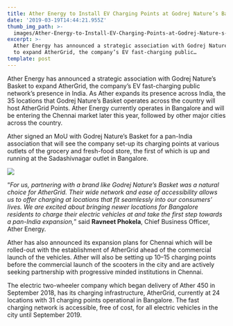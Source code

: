 ```yaml
---
title: Ather Energy to Install EV Charging Points at Godrej Nature’s Basket Locations
date: '2019-03-19T14:44:21.955Z'
thumb_img_path: >-
  images/Ather-Energy-to-Install-EV-Charging-Points-at-Godrej-Nature-s-Basket-Locations/1*BdOWy1PW1R7XgtnYw2fLpw.jpeg
excerpt: >-
  Ather Energy has announced a strategic association with Godrej Nature’s Basket
  to expand AtherGrid, the company’s EV fast-charging public…
template: post
---
```

Ather Energy has announced a strategic association with Godrej Nature’s Basket to expand AtherGrid, the company’s EV fast-charging public network’s presence in India. As Ather expands its presence across India, the 35 locations that Godrej Nature’s Basket operates across the country will host AtherGrid Points. Ather Energy currently operates in Bangalore and will be entering the Chennai market later this year, followed by other major cities across the country.

Ather signed an MoU with Godrej Nature’s Basket for a pan-India association that will see the company set-up its charging points at various outlets of the grocery and fresh-food store, the first of which is up and running at the Sadashivnagar outlet in Bangalore.

![](/images/Ather-Energy-to-Install-EV-Charging-Points-at-Godrej-Nature-s-Basket-Locations/1*BdOWy1PW1R7XgtnYw2fLpw.jpeg)

“*For us, partnering with a brand like Godrej Nature’s Basket was a natural choice for AtherGrid. Their wide network and ease of accessibility allows us to offer charging at locations that fit seamlessly into our consumers’ lives. We are excited about bringing newer locations for Bangalore residents to charge their electric vehicles at and take the first step towards a pan-India expansion,*” said **Ravneet Phokela**, Chief Business Officer, Ather Energy.

Ather has also announced its expansion plans for Chennai which will be rolled-out with the establishment of AtherGrid ahead of the commercial launch of the vehicles. Ather will also be setting up 10–15 charging points before the commercial launch of the scooters in the city and are actively seeking partnership with progressive minded institutions in Chennai.

The electric two-wheeler company which began delivery of Ather 450 in September 2018, has its charging infrastructure, AtherGrid, currently at 24 locations with 31 charging points operational in Bangalore. The fast charging network is accessible, free of cost, for all electric vehicles in the city until September 2019.
